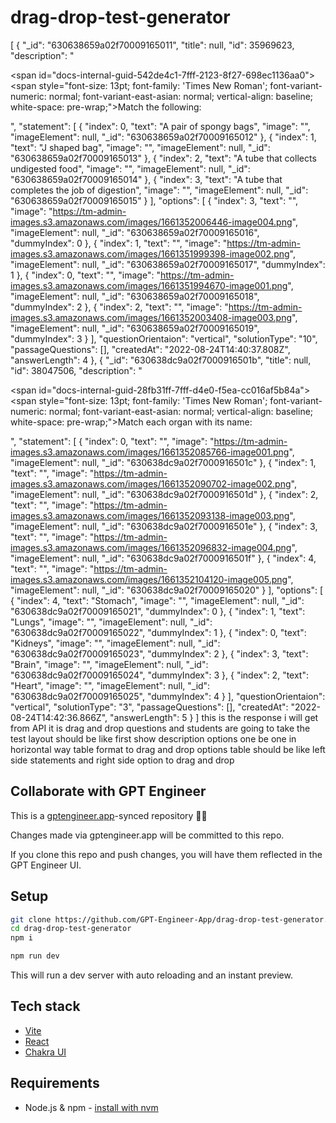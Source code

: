 # drag-drop-test-generator

[
    {
        "_id": "630638659a02f70009165011",
        "title": null,
        "id": 35969623,
        "description": "<p><span id=\"docs-internal-guid-542de4c1-7fff-2123-8f27-698ec1136aa0\"><span style=\"font-size: 13pt; font-family: 'Times New Roman'; font-variant-numeric: normal; font-variant-east-asian: normal; vertical-align: baseline; white-space: pre-wrap;\">Match the following:</span></span></p>",
        "statement": [
            {
                "index": 0,
                "text": "A pair of spongy bags",
                "image": "",
                "imageElement": null,
                "_id": "630638659a02f70009165012"
            },
            {
                "index": 1,
                "text": "J shaped bag",
                "image": "",
                "imageElement": null,
                "_id": "630638659a02f70009165013"
            },
            {
                "index": 2,
                "text": "A tube that collects undigested food",
                "image": "",
                "imageElement": null,
                "_id": "630638659a02f70009165014"
            },
            {
                "index": 3,
                "text": "A tube that completes the job of digestion",
                "image": "",
                "imageElement": null,
                "_id": "630638659a02f70009165015"
            }
        ],
        "options": [
            {
                "index": 3,
                "text": "",
                "image": "https://tm-admin-images.s3.amazonaws.com/images/1661352006446-image004.png",
                "imageElement": null,
                "_id": "630638659a02f70009165016",
                "dummyIndex": 0
            },
            {
                "index": 1,
                "text": "",
                "image": "https://tm-admin-images.s3.amazonaws.com/images/1661351999398-image002.png",
                "imageElement": null,
                "_id": "630638659a02f70009165017",
                "dummyIndex": 1
            },
            {
                "index": 0,
                "text": "",
                "image": "https://tm-admin-images.s3.amazonaws.com/images/1661351994670-image001.png",
                "imageElement": null,
                "_id": "630638659a02f70009165018",
                "dummyIndex": 2
            },
            {
                "index": 2,
                "text": "",
                "image": "https://tm-admin-images.s3.amazonaws.com/images/1661352003408-image003.png",
                "imageElement": null,
                "_id": "630638659a02f70009165019",
                "dummyIndex": 3
            }
        ],
        "questionOrientaion": "vertical",
        "solutionType": "10",
        "passageQuestions": [],
        "createdAt": "2022-08-24T14:40:37.808Z",
        "answerLength": 4
    },
    {
        "_id": "630638dc9a02f7000916501b",
        "title": null,
        "id": 38047506,
        "description": "<p><span id=\"docs-internal-guid-28fb31ff-7fff-d4e0-f5ea-cc016af5b84a\"><span style=\"font-size: 13pt; font-family: 'Times New Roman'; font-variant-numeric: normal; font-variant-east-asian: normal; vertical-align: baseline; white-space: pre-wrap;\">Match each organ with its name:</span></span></p>",
        "statement": [
            {
                "index": 0,
                "text": "",
                "image": "https://tm-admin-images.s3.amazonaws.com/images/1661352085766-image001.png",
                "imageElement": null,
                "_id": "630638dc9a02f7000916501c"
            },
            {
                "index": 1,
                "text": "",
                "image": "https://tm-admin-images.s3.amazonaws.com/images/1661352090702-image002.png",
                "imageElement": null,
                "_id": "630638dc9a02f7000916501d"
            },
            {
                "index": 2,
                "text": "",
                "image": "https://tm-admin-images.s3.amazonaws.com/images/1661352093138-image003.png",
                "imageElement": null,
                "_id": "630638dc9a02f7000916501e"
            },
            {
                "index": 3,
                "text": "",
                "image": "https://tm-admin-images.s3.amazonaws.com/images/1661352096832-image004.png",
                "imageElement": null,
                "_id": "630638dc9a02f7000916501f"
            },
            {
                "index": 4,
                "text": "",
                "image": "https://tm-admin-images.s3.amazonaws.com/images/1661352104120-image005.png",
                "imageElement": null,
                "_id": "630638dc9a02f70009165020"
            }
        ],
        "options": [
            {
                "index": 4,
                "text": "Stomach",
                "image": "",
                "imageElement": null,
                "_id": "630638dc9a02f70009165021",
                "dummyIndex": 0
            },
            {
                "index": 1,
                "text": "Lungs",
                "image": "",
                "imageElement": null,
                "_id": "630638dc9a02f70009165022",
                "dummyIndex": 1
            },
            {
                "index": 0,
                "text": "Kidneys",
                "image": "",
                "imageElement": null,
                "_id": "630638dc9a02f70009165023",
                "dummyIndex": 2
            },
            {
                "index": 3,
                "text": "Brain",
                "image": "",
                "imageElement": null,
                "_id": "630638dc9a02f70009165024",
                "dummyIndex": 3
            },
            {
                "index": 2,
                "text": "Heart",
                "image": "",
                "imageElement": null,
                "_id": "630638dc9a02f70009165025",
                "dummyIndex": 4
            }
        ],
        "questionOrientaion": "vertical",
        "solutionType": "3",
        "passageQuestions": [],
        "createdAt": "2022-08-24T14:42:36.866Z",
        "answerLength": 5
    }
]
this is the response i will get from API it is drag and drop questions and students are going to take the test
layout should be like first show 
description 
options one be one in horizontal way 
table format to drag and drop options 
table should be like left side statements and right side option to drag and drop


## Collaborate with GPT Engineer

This is a [gptengineer.app](https://gptengineer.app)-synced repository 🌟🤖

Changes made via gptengineer.app will be committed to this repo.

If you clone this repo and push changes, you will have them reflected in the GPT Engineer UI.

## Setup

```sh
git clone https://github.com/GPT-Engineer-App/drag-drop-test-generator.git
cd drag-drop-test-generator
npm i
```

```sh
npm run dev
```

This will run a dev server with auto reloading and an instant preview.

## Tech stack

- [Vite](https://vitejs.dev/)
- [React](https://react.dev/)
- [Chakra UI](https://chakra-ui.com/)

## Requirements

- Node.js & npm - [install with nvm](https://github.com/nvm-sh/nvm#installing-and-updating)
